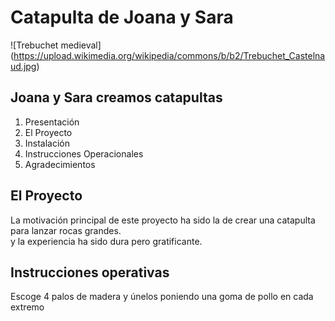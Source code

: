 # Catapulta de Joana y Sara
![Trebuchet medieval] (https://upload.wikimedia.org/wikipedia/commons/b/b2/Trebuchet_Castelnaud.jpg)
## Joana y Sara creamos catapultas
1. Presentación
2. El Proyecto
3. Instalación
4. Instrucciones Operacionales
5. Agradecimientos
## El Proyecto  
La motivación principal de este proyecto ha sido la de crear una catapulta para lanzar rocas grandes.  
y la experiencia ha sido dura pero gratificante.

## Instrucciones operativas
Escoge 4 palos de madera y únelos poniendo una goma de pollo en cada extremo
